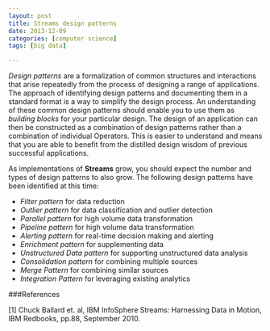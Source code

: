 ```yaml
---
layout: post
title: Streams design patterns
date: 2013-12-09 
categories: [computer science]
tags: [big data]

---
```


*Design patterns* are a formalization of common structures and interactions that arise repeatedly from the process of designing a range of applications. The approach of identifying design patterns and documenting them in a standard format is a way to simplify the design process. An understanding of these common design patterns should enable you to use them as *building blocks* for your particular design. The design of an application can then be constructed as a combination of design patterns rather than a combination of individual Operators. This is easier to understand and means that you are able to benefit from the distilled design wisdom of previous successful applications.

As implementations of **Streams** grow, you should expect the number and types of design patterns to also grow. The following design patterns have been identified at this time:

- *Filter pattern* for data reduction
- *Outlier pattern* for data classification and outlier detection
- *Parallel pattern* for high volume data transformation
- *Pipeline pattern* for high volume data transformation
- *Alerting pattern* for real-time decision making and alerting
- *Enrichment pattern* for supplementing data
- *Unstructured Data pattern* for supporting unstructured data analysis
- *Consolidation pattern* for combining multiple sources
- *Merge Pattern* for combining similar sources
- *Integration Pattern* for leveraging existing analytics

###References

[1] Chuck Ballard et. al, IBM InfoSphere Streams: Harnessing Data in Motion, IBM Redbooks, pp.88, September 2010.
